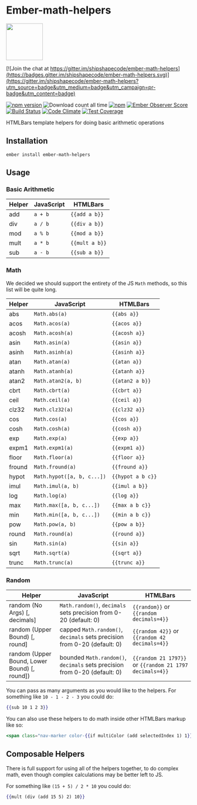# Ember-math-helpers

<a href="https://shipshape.io/"><img src="http://i.imgur.com/bU4ABmk.png" width="100" height="100"/></a>

[![Join the chat at https://gitter.im/shipshapecode/ember-math-helpers](https://badges.gitter.im/shipshapecode/ember-math-helpers.svg)](https://gitter.im/shipshapecode/ember-math-helpers?utm_source=badge&utm_medium=badge&utm_campaign=pr-badge&utm_content=badge)

[![npm version](https://badge.fury.io/js/ember-math-helpers.svg)](http://badge.fury.io/js/ember-math-helpers)
![Download count all time](https://img.shields.io/npm/dt/ember-math-helpers.svg)
[![npm](https://img.shields.io/npm/dm/ember-math-helpers.svg)]()
[![Ember Observer Score](http://emberobserver.com/badges/ember-math-helpers.svg)](http://emberobserver.com/addons/ember-math-helpers)
[![Build Status](https://travis-ci.org/shipshapecode/ember-math-helpers.svg?branch=master)](https://travis-ci.org/shipshapecode/ember-math-helpers)
[![Code Climate](https://codeclimate.com/github/shipshapecode/ember-math-helpers/badges/gpa.svg)](https://codeclimate.com/github/shipshapecode/ember-math-helpers)
[![Test Coverage](https://codeclimate.com/github/shipshapecode/ember-math-helpers/badges/coverage.svg)](https://codeclimate.com/github/shipshapecode/ember-math-helpers/coverage)

HTMLBars template helpers for doing basic arithmetic operations

## Installation

`ember install ember-math-helpers`

## Usage

### Basic Arithmetic
Helper | JavaScript | HTMLBars
-------|------------|---------------
add    | `a + b`    | `{{add a b}}`
div    | `a / b`    | `{{div a b}}`
mod    | `a % b`    | `{{mod a b}}`
mult   | `a * b`    | `{{mult a b}}`
sub    | `a - b`    | `{{sub a b}}`

### Math

We decided we should support the entirety of the JS `Math` methods, so this list will be quite long.

Helper  | JavaScript                  | HTMLBars
--------|---------------------------|----------------------
abs     | `Math.abs(a)`             | `{{abs a}}`
acos    | `Math.acos(a)`            | `{{acos a}}`
acosh   | `Math.acosh(a)`           | `{{acosh a}}`
asin    | `Math.asin(a)`            | `{{asin a}}`
asinh   | `Math.asinh(a)`           | `{{asinh a}}`
atan    | `Math.atan(a)`            | `{{atan a}}`
atanh   | `Math.atanh(a)`           | `{{atanh a}}`
atan2   | `Math.atan2(a, b)`        | `{{atan2 a b}}`
cbrt    | `Math.cbrt(a)`            | `{{cbrt a}}`
ceil    | `Math.ceil(a)`            | `{{ceil a}}`
clz32   | `Math.clz32(a)`           | `{{clz32 a}}`
cos     | `Math.cos(a)`             | `{{cos a}}`
cosh    | `Math.cosh(a)`            | `{{cosh a}}`
exp     | `Math.exp(a)`             | `{{exp a}}`
expm1   | `Math.expm1(a)`           | `{{expm1 a}}`
floor   | `Math.floor(a)`           | `{{floor a}}`
fround  | `Math.fround(a)`          | `{{fround a}}`
hypot   | `Math.hypot([a, b, c...])`| `{{hypot a b c}}`
imul    | `Math.imul(a, b)`         | `{{imul a b}}`
log     | `Math.log(a)`             | `{{log a}}`
max     | `Math.max([a, b, c...])`  | `{{max a b c}}`
min     | `Math.min([a, b, c...])`  | `{{min a b c}}`
pow     | `Math.pow(a, b)`          | `{{pow a b}}`
round   | `Math.round(a)`           | `{{round a}}`
sin     | `Math.sin(a)`             | `{{sin a}}`
sqrt    | `Math.sqrt(a)`            | `{{sqrt a}}`
trunc   | `Math.trunc(a)`           | `{{trunc a}}`


### Random
Helper                                       | JavaScript                                                                | HTMLBars
---------------------------------------------|---------------------------------------------------------------------------|--------------
random (No Args) [, decimals]                | `Math.random()`, `decimals` sets precision from 0-20 (default: 0)         | `{{random}}` or `{{random decimals=4}}`
random (Upper Bound) [, round]               | capped `Math.random()`, `decimals` sets precision from 0-20 (default: 0)  | `{{random 42}}` or `{{random 42 decimals=4}}`
random (Upper Bound, Lower Bound) [, round]) | bounded `Math.random()`, `decimals` sets precision from 0-20 (default: 0) | `{{random 21 1797}}` or `{{random 21 1797 decimals=4}}`


You can pass as many arguments as you would like to the helpers. For something like
`10 - 1 - 2 - 3` you could do:
```hbs
{{sub 10 1 2 3}}
```

You can also use these helpers to do math inside other HTMLBars markup like so:
```hbs
<span class="nav-marker color-{{if multiColor (add selectedIndex 1) 1}}"></span>
```

## Composable Helpers

There is full support for using all of the helpers together, to do complex math,
even though complex calculations may be better left to JS.

For something like `(15 + 5) / 2 * 10` you could do:
```hbs
{{mult (div (add 15 5) 2) 10}}
```
